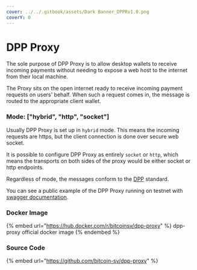 ```yaml
---
cover: ../../.gitbook/assets/Dark Banner_DPPRv1.0.png
coverY: 0
---
```


# DPP Proxy

The sole purpose of DPP Proxy is to allow desktop wallets to receive incoming payments without needing to expose a web host to the internet from their local machine.

The Proxy sits on the open internet ready to receive incoming payment requests on users' behalf. When such a request comes in, the message is routed to the appropriate client wallet.&#x20;

### Mode: \["hybrid", "http", "socket"]

Usually DPP Proxy is set up in `hybrid` mode. This means the incoming requests are https, but the client connection is done over secure web socket.&#x20;

It is possible to configure DPP Proxy as entirely `socket` or `http`, which means the transports on both sides of the proxy would be either socket or http endpoints.

Regardless of mode, the messages conform to the [DPP](broken-reference) standard.&#x20;

You can see a public example of the DPP Proxy running on testnet with [swagger documentation](https://infra.bitcoinsv.io/dpp/swagger/index.html).

### Docker Image

{% embed url="https://hub.docker.com/r/bitcoinsv/dpp-proxy" %}
dpp-proxy official docker image
{% endembed %}

### Source Code

{% embed url="https://github.com/bitcoin-sv/dpp-proxy" %}
